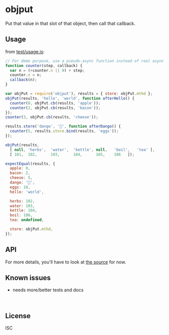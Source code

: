 ﻿
<!--#echo json="package.json" key="name" underline="=" -->
objput
======
<!--/#echo -->

<!--#echo json="package.json" key="description" -->
Put that value in that slot of that object, then call that callback.
<!--/#echo -->


Usage
-----

from [test/usage.js](test/usage.js):

<!--#include file="test/usage.js" start="  //#u" stop="  //#r"
  outdent="  " code="javascript" -->
<!--#verbatim lncnt="40" -->
```javascript
// For demo purpose, use a pseudo-async function instead of real async
function counter(step, callback) {
  var n = (+counter.n || 0) + step;
  counter.n = n;
  callback(n);
}

var objPut = require('objput'), results = { store: objPut.mthd };
objPut(results, 'hello', 'world', function afterHello() {
  counter(0, objPut.cb(results, 'apple'));
  counter(2, objPut.cb(results, 'bacon'));
});
counter(3, objPut.cb(results, 'cheese'));

results.store('dango', '🍡', function afterDango() {
  counter(5, results.store.bind(results, 'eggs'));
});

objPut(results,
  [ null, 'herbs',  'water',  'kettle', null,   'boil',   'tea' ],
  [ 101,  102,      103,      104,      105,    106   ]);

expectEqual(results, {
  apple: 0,
  bacon: 2,
  cheese: 5,
  dango: '🍡',
  eggs: 10,
  hello: 'world',

  herbs: 102,
  water: 103,
  kettle: 104,
  boil: 106,
  tea: undefined,

  store: objPut.mthd,
});
```
<!--/include-->


API
---

For more details, you'll have to look at [the source](objput.js) for now.



<!--#toc stop="scan" -->




Known issues
------------

* needs more/better tests and docs



&nbsp;


License
-------
<!--#echo json="package.json" key=".license" -->
ISC
<!--/#echo -->
